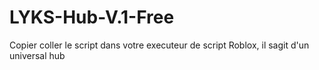 # LYKS-Hub-V.1-Free
Copier coller le script dans votre executeur de script Roblox, il sagit d'un universal hub
